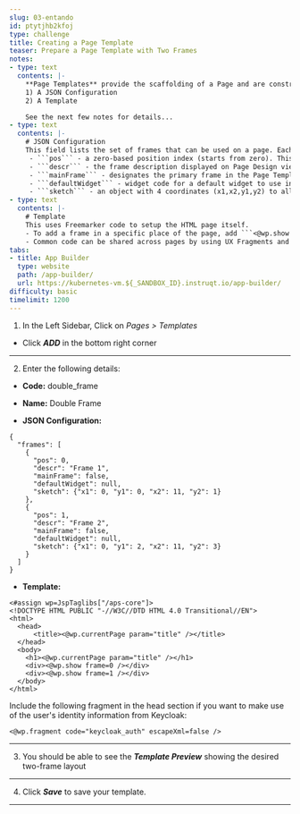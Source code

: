 ```yaml
---
slug: 03-entando
id: ptytjhb2kfoj
type: challenge
title: Creating a Page Template
teaser: Prepare a Page Template with Two Frames
notes:
- type: text
  contents: |-
    **Page Templates** provide the scaffolding of a Page and are constructed using two main elements:
    1) A JSON Configuration
    2) A Template

    See the next few notes for details...
- type: text
  contents: |-
    # JSON Configuration
    This field lists the set of frames that can be used on a page. Each item in the frames array represents a frame or slot in the page, characterized by the following values:
     - ```pos``` - a zero-based position index (starts from zero). This value is used in APIs to address a specific widget on the page.
     - ```descr``` - the frame description displayed on Page Design view
     - ```mainFrame``` - designates the primary frame in the Page Template
     - ```defaultWidget``` - widget code for a default widget to use in this frame. Page Template developers can use this field to provide suggestions on common widgets, e.g. header and footer widgets.
     - ```sketch``` - an object with 4 coordinates (x1,x2,y1,y2) to allow the developer to place the widgets in the Page preview. Sketch’s x and y values go from 0 to 11 (similar to columns in Bootstrap), so if you want to place a 2x2 frame at the top left corner of the page, the values would be ```x1: 0, x2: 1 y1: 0 y2: 1```.
- type: text
  contents: |-
    # Template
    This uses Freemarker code to setup the HTML page itself.
    - To add a frame in a specific place of the page, add ```<@wp.show frame=0 />```, where frame is the pos variable from the ***JSON configuration***. ```<#assign wp=JspTaglibs["/aps-core"]>``` is required at the top of the template to setup the wp variable.
    - Common code can be shared across pages by using UX Fragments and ```<@wp.fragment code="\<FRAGMENT\_CODE\>" escapeXml=false /\>```.
tabs:
- title: App Builder
  type: website
  path: /app-builder/
  url: https://kubernetes-vm.${_SANDBOX_ID}.instruqt.io/app-builder/
difficulty: basic
timelimit: 1200
---
```

1. In the Left Sidebar, Click on *Pages > Templates*
- Click ***ADD*** in the bottom right corner
---
2. Enter the following details:

- **Code:** double_frame

- **Name:** Double Frame

- **JSON Configuration:**

```
{
  "frames": [
    {
      "pos": 0,
      "descr": "Frame 1",
      "mainFrame": false,
      "defaultWidget": null,
      "sketch": {"x1": 0, "y1": 0, "x2": 11, "y2": 1}
    },
    {
      "pos": 1,
      "descr": "Frame 2",
      "mainFrame": false,
      "defaultWidget": null,
      "sketch": {"x1": 0, "y1": 2, "x2": 11, "y2": 3}
    }
  ]
}
```
- **Template:**
```
<#assign wp=JspTaglibs["/aps-core"]>
<!DOCTYPE HTML PUBLIC "-//W3C//DTD HTML 4.0 Transitional//EN">
<html>
  <head>
      <title><@wp.currentPage param="title" /></title>
  </head>
  <body>
    <h1><@wp.currentPage param="title" /></h1>
    <div><@wp.show frame=0 /></div>
    <div><@wp.show frame=1 /></div>
  </body>
</html>
```

Include the following fragment in the head section if you want to make use of the user's identity information from Keycloak:
```
<@wp.fragment code="keycloak_auth" escapeXml=false />
```
---
3. You should be able to see the ***Template Preview*** showing the desired two-frame layout
---
4. Click ***Save*** to save your template.
---